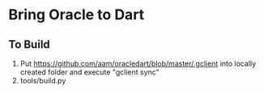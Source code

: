 Bring Oracle to Dart
===


To Build
---

1) Put https://github.com/aam/oracledart/blob/master/.gclient into locally created folder and execute "gclient sync"
2) tools/build.py
